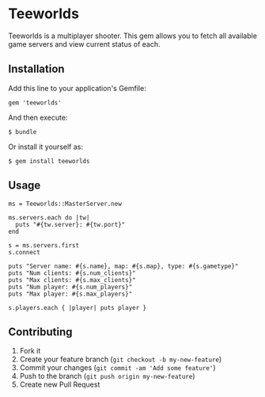 # Teeworlds

Teeworlds is a multiplayer shooter. This gem allows you to fetch all available game servers and view current status of each.

## Installation

Add this line to your application's Gemfile:

    gem 'teeworlds'

And then execute:

    $ bundle

Or install it yourself as:

    $ gem install teeworlds

## Usage

    ms = Teeworlds::MasterServer.new

    ms.servers.each do |tw|
      puts "#{tw.server}: #{tw.port}"
    end

    s = ms.servers.first
    s.connect

    puts "Server name: #{s.name}, map: #{s.map}, type: #{s.gametype}"
    puts "Num clients: #{s.num_clients}"
    puts "Max clients: #{s.max_clients}"
    puts "Num player: #{s.num_players}"
    puts "Max player: #{s.max_players}"

    s.players.each { |player| puts player }

## Contributing

1. Fork it
2. Create your feature branch (`git checkout -b my-new-feature`)
3. Commit your changes (`git commit -am 'Add some feature'`)
4. Push to the branch (`git push origin my-new-feature`)
5. Create new Pull Request
